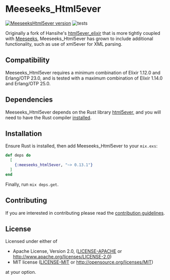 # Meeseeks_Html5ever

[![MeeseeksHtml5ever version](https://img.shields.io/hexpm/v/meeseeks_html5ever.svg)](https://hex.pm/packages/meeseeks_html5ever)
![tests](https://github.com/mischov/meeseeks_html5ever/workflows/tests/badge.svg)

Originally a fork of Hansihe's [html5ever_elixir](https://github.com/hansihe/html5ever_elixir) that is more tightly coupled with [Meeseeks](https://github.com/mischov/meeseeks), Meeseeks_Html5ever has grown to include additional functionality, such as use of xml5ever for XML parsing.

## Compatibility

Meeseeks_Html5ever requires a minimum combination of Elixir 1.12.0 and Erlang/OTP 23.0, and is tested with a maximum combination of Elixir 1.14.0 and Erlang/OTP 25.0.

## Dependencies

Meeseeks_Html5ever depends on the Rust library [html5ever](https://github.com/servo/html5ever), and you will need to have the Rust compiler [installed](https://www.rust-lang.org/en-US/install.html).

## Installation

Ensure Rust is installed, then add Meeseeks_Html5ever to your `mix.exs`:

```elixir
def deps do
  [
    {:meeseeks_html5ever, "~> 0.13.1"}
  ]
end
```

Finally, run `mix deps.get`.

## Contributing

If you are interested in contributing please read the [contribution guidelines](CONTRIBUTING.md).

## License

Licensed under either of

 * Apache License, Version 2.0, ([LICENSE-APACHE](LICENSE-APACHE) or http://www.apache.org/licenses/LICENSE-2.0)
 * MIT license ([LICENSE-MIT](LICENSE-MIT) or http://opensource.org/licenses/MIT)

at your option.
